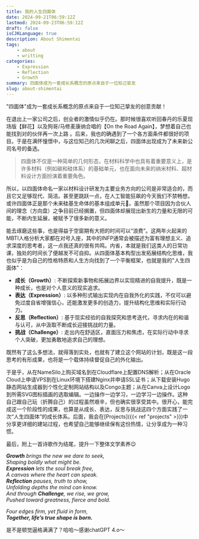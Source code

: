 ```yaml
---
title: 我的人生四面体
date: 2024-09-21T06:59:12Z
lastmod: 2024-09-23T06:59:12Z
draft: false
isCJKLanguage: true
description: About Shimentai
tags:
    - about
    - writting
categories:
    - Expression
    - Reflection
    - Growth
summary: 四面体成为一套成长系概念的原点来自于一位知己挚友
slug: about-shimentai
---
```


"四面体"成为一套成长系概念的原点来自于一位知己挚友的创意贡献！

在退出上一家公司之后，创业者的激情似乎仍在。那时候很喜欢听回春丹的乐夏现场版【鲜花】以及狗哥/马修麦康纳合唱的【On the Road Again】，梦想着自己也能找到对的伙伴再一次上路 。后来，我也的确遇到了一个各方面条件都很好的项目。于是在满怀憧憬中，与这位知己的几次闲聊之后，四面体出现成为了未来新公司名号的备选。

>四面体不仅是一种简单的几何形态，在材料科学中也具有着重要意义上，是许多材料（例如碳和硅体系）的基础单元，也在面向未来的纳米材料、超材料设计方面扮演着重要角色。

所以，以四面体命名一家以材料设计研发为主要业务方向的公司是非常适合的，而且它又足够现代、简洁。甚至更跳跃一点，在人工智能狂飙的今天我们不禁畅想，或许四面体正是那个未来硅基生命体的基本组成单元:robot:。虽然那个项目因为合伙人间的理念（方向盘）之争目前已经搁置，但四面体却展现出新生的力量和无限的可能，不断内生延展，被赋予了很多新的意义。

能去琢磨这些事，也是得益于空窗期有大把的时间可以“浪费”。这两年火起来的MBTI人格分析大家都在对号入座，其中的INFP通常会被描述为富有理想主义、追求深度的思考者，这一点我还真的很有共鸣。内省，本就是我们这类人的日常功课，独处的时间长了便越发不可自抑。从四面体基本构型出发拓展结构化思维，我也似乎是为自己的性格特质和人生方向找到了一个平衡框架，也就是我的"人生四面体"：

- **成长（Growth）**: 不断探索新事物和拓展边界以实现精进的自我提升，既是一种成长，也是对个人意义的现实追求。
- **表达（Expression）**: 以多种形式输出实现内在自我外化的实践，不仅可以避免过度自省增强信心，还能激发更多的创造力，提升结构化思维和实际行动力。
- **反思（Reflection）**: 基于现实经验的自我探究和思考迭代，寻求内在的和谐与认可，从中汲取不断成长迎接挑战的力量。
- **挑战（Challenge）**: 走出内在舒适区，直面压力和焦虑，在实际行动中寻求个人突破，更加勇敢地追求自己的理想。

既然有了这么多想法，就得落到实处，也就有了建立这个网站的计划，既是这一段思考的有形成果，也将是一个载体持续督促自己的外化输出。

于是乎，从在NameSilo上购买域名到在Cloudflare上配置DNS解析；从在Oracle Cloud上申请VPS到在Linux环境下搭建Nginx并申请SSL证书；从下载安装Hugo静态网站生成器到个性化定制网站结构以及Congo主题；从在Canva上设计Logo到所需SVG图标插画的选取编辑。一边操作一边学习，一边学习一边操作。这种自己跟自己玩（折腾自己）的过程虽然艰辛，但也确实很享受其中。很开心，能完成这一个阶段性的成果，也算是从成长、表达，反思与挑战这四个方面实践了一次“人生四面体”的成长体系。后面，我会在[Projects]({{< ref "projects" >}})中分享更详细的建站过程，也希望自己能够继续保有这份热情，让分享成为一种习惯。

最后，附上一首诗歌作为结尾，提升一下整体文学素养:wink:  
  
_**Growth** brings the new we dare to seek,_  
_Shaping boldly what might be._  
_**Expression** lets the soul break free,_  
_A canvas where the heart can speak._  
_**Reflection** pauses, truth to show,_  
_Unfolding depths the mind can know._  
_And through **Challenge**, we rise, we grow,_  
_Pushed toward greatness, fierce and bold._  

_Four edges firm, yet fluid in form,_  
_**Together, life’s true shape is born.**_  

是不是顿觉逼格满满了？哈哈～感谢chatGPT 4.o～  
